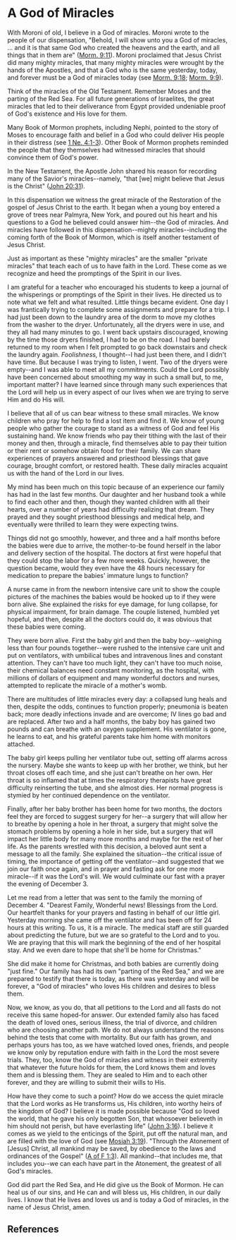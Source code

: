 # A God of Miracles

With Moroni of old, I believe in a God of miracles. Moroni wrote to the people
of our dispensation, "Behold, I will show unto you a God of miracles, ... and it
is that same God who created the heavens and the earth, and all things that in
them are" ([Morm. 9:11](/scriptures/bofm/morm/9.11?lang=eng#10)). Moroni
proclaimed that Jesus Christ did many mighty miracles, that many mighty
miracles were wrought by the hands of the Apostles, and that a God who is the
same yesterday, today, and forever must be a God of miracles today (see [Morm.
9:18](/scriptures/bofm/morm/9.18?lang=eng#17); [Morm.
9:9](/scriptures/bofm/morm/9.9?lang=eng#8)).

Think of the miracles of the Old Testament. Remember Moses and the parting of
the Red Sea. For all future generations of Israelites, the great miracles that
led to their deliverance from Egypt provided undeniable proof of God's
existence and His love for them.

Many Book of Mormon prophets, including Nephi, pointed to the story of Moses
to encourage faith and belief in a God who could deliver His people in their
distress (see [1 Ne. 4:1-3](/scriptures/bofm/1-ne/4.1-3?lang=eng#0)). Other
Book of Mormon prophets reminded the people that they themselves had witnessed
miracles that should convince them of God's power.

In the New Testament, the Apostle John shared his reason for recording many of
the Savior's miracles--namely, "that [we] might believe that Jesus is the
Christ" ([John 20:31](/scriptures/nt/john/20.31?lang=eng#30)).

In this dispensation we witness the great miracle of the Restoration of the
gospel of Jesus Christ to the earth. It began when a young boy entered a grove
of trees near Palmyra, New York, and poured out his heart and his questions to
a God he believed could answer him--the God of miracles. And miracles have
followed in this dispensation--mighty miracles--including the coming forth of
the Book of Mormon, which is itself another testament of Jesus Christ.

Just as important as these "mighty miracles" are the smaller "private
miracles" that teach each of us to have faith in the Lord. These come as we
recognize and heed the promptings of the Spirit in our lives.

I am grateful for a teacher who encouraged his students to keep a journal of
the whisperings or promptings of the Spirit in their lives. He directed us to
note what we felt and what resulted. Little things became evident. One day I
was frantically trying to complete some assignments and prepare for a trip. I
had just been down to the laundry area of the dorm to move my clothes from the
washer to the dryer. Unfortunately, all the dryers were in use, and they all
had many minutes to go. I went back upstairs discouraged, knowing by the time
those dryers finished, I had to be on the road. I had barely returned to my
room when I felt prompted to go back downstairs and check the laundry again.
_Foolishness,_ I thought--I had just been there, and I didn't have time. But
because I was trying to listen, I went. Two of the dryers were empty--and I
was able to meet all my commitments. Could the Lord possibly have been
concerned about smoothing my way in such a small but, to me, important matter?
I have learned since through many such experiences that the Lord will help us
in every aspect of our lives when we are trying to serve Him and do His will.

I believe that all of us can bear witness to these small miracles. We know
children who pray for help to find a lost item and find it. We know of young
people who gather the courage to stand as a witness of God and feel His
sustaining hand. We know friends who pay their tithing with the last of their
money and then, through a miracle, find themselves able to pay their tuition
or their rent or somehow obtain food for their family. We can share
experiences of prayers answered and priesthood blessings that gave courage,
brought comfort, or restored health. These daily miracles acquaint us with the
hand of the Lord in our lives.

My mind has been much on this topic because of an experience our family has
had in the last few months. Our daughter and her husband took a while to find
each other and then, though they wanted children with all their hearts, over a
number of years had difficulty realizing that dream. They prayed and they
sought priesthood blessings and medical help, and eventually were thrilled to
learn they were expecting twins.

Things did not go smoothly, however, and three and a half months before the
babies were due to arrive, the mother-to-be found herself in the labor and
delivery section of the hospital. The doctors at first were hopeful that they
could stop the labor for a few more weeks. Quickly, however, the question
became, would they even have the 48 hours necessary for medication to prepare
the babies' immature lungs to function?

A nurse came in from the newborn intensive care unit to show the couple
pictures of the machines the babies would be hooked up to if they were born
alive. She explained the risks for eye damage, for lung collapse, for physical
impairment, for brain damage. The couple listened, humbled yet hopeful, and
then, despite all the doctors could do, it was obvious that these babies were
coming.

They were born alive. First the baby girl and then the baby boy--weighing less
than four pounds together--were rushed to the intensive care unit and put on
ventilators, with umbilical tubes and intravenous lines and constant
attention. They can't have too much light, they can't have too much noise,
their chemical balances need constant monitoring, as the hospital, with
millions of dollars of equipment and many wonderful doctors and nurses,
attempted to replicate the miracle of a mother's womb.

There are multitudes of little miracles every day: a collapsed lung heals and
then, despite the odds, continues to function properly; pneumonia is beaten
back; more deadly infections invade and are overcome; IV lines go bad and are
replaced. After two and a half months, the baby boy has gained two pounds and
can breathe with an oxygen supplement. His ventilator is gone, he learns to
eat, and his grateful parents take him home with monitors attached.

The baby girl keeps pulling her ventilator tube out, setting off alarms across
the nursery. Maybe she wants to keep up with her brother, we think, but her
throat closes off each time, and she just can't breathe on her own. Her throat
is so inflamed that at times the respiratory therapists have great difficulty
reinserting the tube, and she almost dies. Her normal progress is stymied by
her continued dependence on the ventilator.

Finally, after her baby brother has been home for two months, the doctors feel
they are forced to suggest surgery for her--a surgery that will allow her to
breathe by opening a hole in her throat, a surgery that might solve the
stomach problems by opening a hole in her side, but a surgery that will impact
her little body for many more months and maybe for the rest of her life. As
the parents wrestled with this decision, a beloved aunt sent a message to all
the family. She explained the situation--the critical issue of timing, the
importance of getting off the ventilator--and suggested that we join our faith
once again, and in prayer and fasting ask for one more miracle--if it was the
Lord's will. We would culminate our fast with a prayer the evening of December
3.

Let me read from a letter that was sent to the family the morning of December
4. "Dearest Family, Wonderful news! Blessings from the Lord. Our heartfelt
thanks for your prayers and fasting in behalf of our little girl. Yesterday
morning she came off the ventilator and has been off for 24 hours at this
writing. To us, it is a miracle. The medical staff are still guarded about
predicting the future, but we are so grateful to the Lord and to you. We are
praying that this will mark the beginning of the end of her hospital stay. And
we even dare to hope that she'll be home for Christmas."

She did make it home for Christmas, and both babies are currently doing "just
fine." Our family has had its own "parting of the Red Sea," and we are
prepared to testify that there is today, as there was yesterday and will be
forever, a "God of miracles" who loves His children and desires to bless them.

Now, we know, as you do, that all petitions to the Lord and all fasts do not
receive this same hoped-for answer. Our extended family also has faced the
death of loved ones, serious illness, the trial of divorce, and children who
are choosing another path. We do not always understand the reasons behind the
tests that come with mortality. But our faith has grown, and perhaps yours has
too, as we have watched loved ones, friends, and people we know only by
reputation endure with faith in the Lord the most severe trials. They, too,
know the God of miracles and witness in their extremity that whatever the
future holds for them, the Lord knows them and loves them and is blessing
them. They are sealed to Him and to each other forever, and they are willing
to submit their wills to His.

How have they come to such a point? How do we access the quiet miracle that
the Lord works as He transforms us, His children, into worthy heirs of the
kingdom of God? I believe it is made possible because "God so loved the world,
that he gave his only begotten Son, that whosoever believeth in him should not
perish, but have everlasting life" ([John
3:16](/scriptures/nt/john/3.16?lang=eng#15)). I believe it comes as we yield
to the enticings of the Spirit, put off the natural man, and are filled with
the love of God (see [Mosiah 3:19](/scriptures/bofm/mosiah/3.19?lang=eng#18)).
"Through the Atonement of [Jesus] Christ, all mankind may be saved, by
obedience to the laws and ordinances of the Gospel" ([A of F
1:3](/scriptures/pgp/a-of-f/1.3?lang=eng#2)). All mankind--that includes me,
that includes you--we can each have part in the Atonement, the greatest of all
God's miracles.

God did part the Red Sea, and He did give us the Book of Mormon. He can heal
us of our sins, and He can and will bless us, His children, in our daily
lives. I know that He lives and loves us and is today a God of miracles, in
the name of Jesus Christ, amen.

## References

